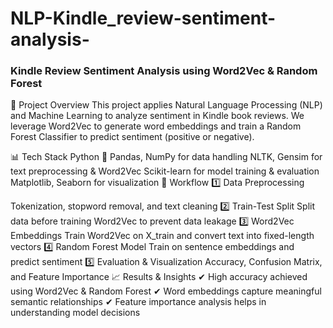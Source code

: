 # NLP-Kindle_review-sentiment-analysis-

###  Kindle Review Sentiment Analysis using Word2Vec & Random Forest
🚀 Project Overview
This project applies Natural Language Processing (NLP) and Machine Learning to analyze sentiment in Kindle book reviews. We leverage Word2Vec to generate word embeddings and train a Random Forest Classifier to predict sentiment (positive or negative).

📊 Tech Stack
Python 🐍
Pandas, NumPy for data handling
NLTK, Gensim for text preprocessing & Word2Vec
Scikit-learn for model training & evaluation
Matplotlib, Seaborn for visualization
🔎 Workflow
1️⃣ Data Preprocessing

Tokenization, stopword removal, and text cleaning
2️⃣ Train-Test Split
Split data before training Word2Vec to prevent data leakage
3️⃣ Word2Vec Embeddings
Train Word2Vec on X_train and convert text into fixed-length vectors
4️⃣ Random Forest Model
Train on sentence embeddings and predict sentiment
5️⃣ Evaluation & Visualization
Accuracy, Confusion Matrix, and Feature Importance
📈 Results & Insights
✔ High accuracy achieved using Word2Vec & Random Forest
✔ Word embeddings capture meaningful semantic relationships
✔ Feature importance analysis helps in understanding model decisions
